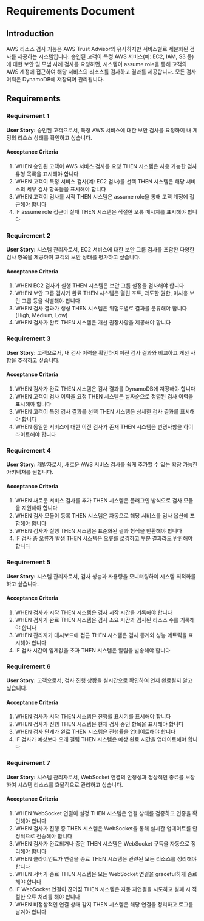 # Requirements Document

## Introduction

AWS 리소스 검사 기능은 AWS Trust Advisor와 유사하지만 서비스별로 세분화된 검사를 제공하는 시스템입니다. 승인된 고객이 특정 AWS 서비스(예: EC2, IAM, S3 등)에 대한 보안 및 모범 사례 검사를 요청하면, 시스템이 assume role을 통해 고객의 AWS 계정에 접근하여 해당 서비스의 리소스를 검사하고 결과를 제공합니다. 모든 검사 이력은 DynamoDB에 저장되어 관리됩니다.

## Requirements

### Requirement 1

**User Story:** 승인된 고객으로서, 특정 AWS 서비스에 대한 보안 검사를 요청하여 내 계정의 리소스 상태를 확인하고 싶습니다.

#### Acceptance Criteria

1. WHEN 승인된 고객이 AWS 서비스 검사를 요청 THEN 시스템은 사용 가능한 검사 유형 목록을 표시해야 합니다
2. WHEN 고객이 특정 서비스 검사(예: EC2 검사)를 선택 THEN 시스템은 해당 서비스의 세부 검사 항목들을 표시해야 합니다
3. WHEN 고객이 검사를 시작 THEN 시스템은 assume role을 통해 고객 계정에 접근해야 합니다
4. IF assume role 접근이 실패 THEN 시스템은 적절한 오류 메시지를 표시해야 합니다

### Requirement 2

**User Story:** 시스템 관리자로서, EC2 서비스에 대한 보안 그룹 검사를 포함한 다양한 검사 항목을 제공하여 고객의 보안 상태를 평가하고 싶습니다.

#### Acceptance Criteria

1. WHEN EC2 검사가 실행 THEN 시스템은 보안 그룹 설정을 검사해야 합니다
2. WHEN 보안 그룹 검사가 완료 THEN 시스템은 열린 포트, 과도한 권한, 미사용 보안 그룹 등을 식별해야 합니다
3. WHEN 검사 결과가 생성 THEN 시스템은 위험도별로 결과를 분류해야 합니다 (High, Medium, Low)
4. WHEN 검사가 완료 THEN 시스템은 개선 권장사항을 제공해야 합니다

### Requirement 3

**User Story:** 고객으로서, 내 검사 이력을 확인하여 이전 검사 결과와 비교하고 개선 사항을 추적하고 싶습니다.

#### Acceptance Criteria

1. WHEN 검사가 완료 THEN 시스템은 검사 결과를 DynamoDB에 저장해야 합니다
2. WHEN 고객이 검사 이력을 요청 THEN 시스템은 날짜순으로 정렬된 검사 이력을 표시해야 합니다
3. WHEN 고객이 특정 검사 결과를 선택 THEN 시스템은 상세한 검사 결과를 표시해야 합니다
4. WHEN 동일한 서비스에 대한 이전 검사가 존재 THEN 시스템은 변경사항을 하이라이트해야 합니다

### Requirement 4

**User Story:** 개발자로서, 새로운 AWS 서비스 검사를 쉽게 추가할 수 있는 확장 가능한 아키텍처를 원합니다.

#### Acceptance Criteria

1. WHEN 새로운 서비스 검사를 추가 THEN 시스템은 플러그인 방식으로 검사 모듈을 지원해야 합니다
2. WHEN 검사 모듈이 등록 THEN 시스템은 자동으로 해당 서비스를 검사 옵션에 포함해야 합니다
3. WHEN 검사가 실행 THEN 시스템은 표준화된 결과 형식을 반환해야 합니다
4. IF 검사 중 오류가 발생 THEN 시스템은 오류를 로깅하고 부분 결과라도 반환해야 합니다

### Requirement 5

**User Story:** 시스템 관리자로서, 검사 성능과 사용량을 모니터링하여 시스템 최적화를 하고 싶습니다.

#### Acceptance Criteria

1. WHEN 검사가 시작 THEN 시스템은 검사 시작 시간을 기록해야 합니다
2. WHEN 검사가 완료 THEN 시스템은 검사 소요 시간과 검사된 리소스 수를 기록해야 합니다
3. WHEN 관리자가 대시보드에 접근 THEN 시스템은 검사 통계와 성능 메트릭을 표시해야 합니다
4. IF 검사 시간이 임계값을 초과 THEN 시스템은 알림을 발송해야 합니다

### Requirement 6

**User Story:** 고객으로서, 검사 진행 상황을 실시간으로 확인하여 언제 완료될지 알고 싶습니다.

#### Acceptance Criteria

1. WHEN 검사가 시작 THEN 시스템은 진행률 표시기를 표시해야 합니다
2. WHEN 검사가 진행 THEN 시스템은 현재 검사 중인 항목을 표시해야 합니다
3. WHEN 검사 단계가 완료 THEN 시스템은 진행률을 업데이트해야 합니다
4. IF 검사가 예상보다 오래 걸림 THEN 시스템은 예상 완료 시간을 업데이트해야 합니다

### Requirement 7

**User Story:** 시스템 관리자로서, WebSocket 연결의 안정성과 정상적인 종료를 보장하여 시스템 리소스를 효율적으로 관리하고 싶습니다.

#### Acceptance Criteria

1. WHEN WebSocket 연결이 설정 THEN 시스템은 연결 상태를 검증하고 인증을 확인해야 합니다
2. WHEN 검사가 진행 중 THEN 시스템은 WebSocket을 통해 실시간 업데이트를 안정적으로 전송해야 합니다
3. WHEN 검사가 완료되거나 중단 THEN 시스템은 WebSocket 구독을 자동으로 정리해야 합니다
4. WHEN 클라이언트가 연결을 종료 THEN 시스템은 관련된 모든 리소스를 정리해야 합니다
5. WHEN 서버가 종료 THEN 시스템은 모든 WebSocket 연결을 graceful하게 종료해야 합니다
6. IF WebSocket 연결이 끊어짐 THEN 시스템은 자동 재연결을 시도하고 실패 시 적절한 오류 처리를 해야 합니다
7. WHEN 비정상적인 연결 상태 감지 THEN 시스템은 해당 연결을 정리하고 로그를 남겨야 합니다